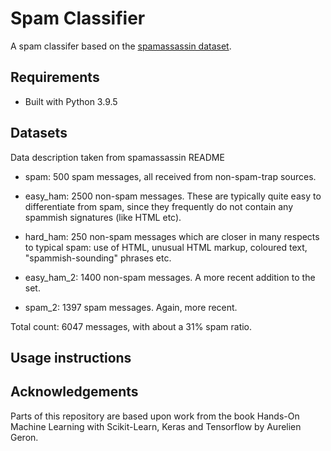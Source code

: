 # Spam Classifier

A spam classifer based on the [spamassassin dataset](https://spamassassin.apache.org/old/publiccorpus/).

## Requirements

* Built with Python 3.9.5

## Datasets

Data description taken from spamassassin README

  - spam: 500 spam messages, all received from non-spam-trap sources.

  - easy_ham: 2500 non-spam messages.  These are typically quite easy to
    differentiate from spam, since they frequently do not contain any spammish
    signatures (like HTML etc).

  - hard_ham: 250 non-spam messages which are closer in many respects to
    typical spam: use of HTML, unusual HTML markup, coloured text,
    "spammish-sounding" phrases etc.

  - easy_ham_2: 1400 non-spam messages.  A more recent addition to the set.

  - spam_2: 1397 spam messages.  Again, more recent.

Total count: 6047 messages, with about a 31% spam ratio.

## Usage instructions

## Acknowledgements

Parts of this repository are based upon work from the book Hands-On Machine Learning with Scikit-Learn, Keras and Tensorflow by Aurelien Geron.
